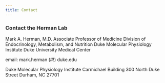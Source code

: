 ```yaml
---
title: Contact
---
```



### Contact the Herman Lab

Mark A. Herman, M.D.
Associate Professor of Medicine
Division of Endocrinology, Metabolism, and Nutrition
Duke Molecular Physiology Institute
Duke University Medical Center

email: mark.herman (#!) duke.edu

Duke Molecular Physiology Institute
Carmichael Building
300 North Duke Street
Durham, NC 27701
